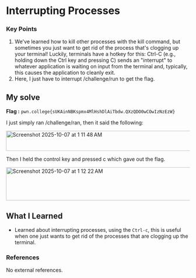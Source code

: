# Interrupting Processes
### Key Points
1. We've learned how to kill other processes with the kill command, but sometimes you just want to get rid of the process that's clogging up your terminal! Luckily, terminals have a hotkey for this: Ctrl-C (e.g., holding down the Ctrl key and pressing C) sends an "interrupt" to whatever application is waiting on input from the terminal and, typically, this causes the application to cleanly exit.
2. Here, I just have to interrupt /challenge/run to get the flag.

## My solve
**Flag :** `pwn.college{sUKAinNBKspmx4MlHshDlAiTbdw.QXzQDO0wCOwIzNzEzW}`

I just simply ran /challenge/ran, then it said the following:

<img width="571" height="55" alt="Screenshot 2025-10-07 at 1 11 48 AM" src="https://github.com/user-attachments/assets/c71a4c42-66e8-43d6-b192-10df971bbda7" />

Then I held the control key and pressed c which gave out the flag.

<img width="633" height="91" alt="Screenshot 2025-10-07 at 1 12 22 AM" src="https://github.com/user-attachments/assets/906e4aa0-bafe-491f-b5b0-290451c2ca7d" />

## What I Learned
- Learned about interrupting processes, using the `Ctrl-c`, this is useful when one just wants to get rid of the processes that are clogging up the terminal.

### References
No external references.
